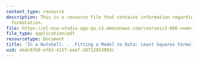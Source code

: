 ```yaml
---
content_type: resource
description: This is a resource file that contains information regarding least squares
  formulation.
file: https://ol-ocw-studio-app-qa.s3.amazonaws.com/courses/2-086-numerical-computation-for-mechanical-engineers-fall-2014/ebdc6fb9efb14157eaef20712053903c_MIT2_086F14_Fitting_Data.pdf
file_type: application/pdf
resourcetype: Document
title: 'In a Nutshell. . .Fitting a Model to Data: Least Squares Formulation'
uid: ebdc6fb9-efb1-4157-eaef-20712053903c
---
```


